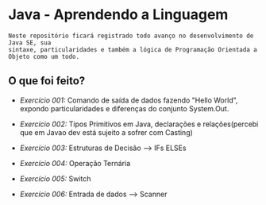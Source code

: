 # Java - Aprendendo a Linguagem
    Neste repositório ficará registrado todo avanço no desenvolvimento de Java SE, sua 
    sintaxe, particularidades e também a lógica de Programação Orientada a Objeto como um todo.

## O que foi feito?
- *Exercício 001:* Comando de saída de dados fazendo "Hello World", expondo particularidades  e diferenças do conjunto System.Out.

- *Exercício 002:* Tipos Primitivos em Java, declarações e relações(percebi que em Javao dev está sujeito a sofrer com Casting)

- *Exercício 003:* Estruturas de Decisão --> IFs ELSEs

- *Exercício 004:* Operação Ternária

- *Exercício 005:* Switch

- *Exercício 006:* Entrada de dados --> Scanner

